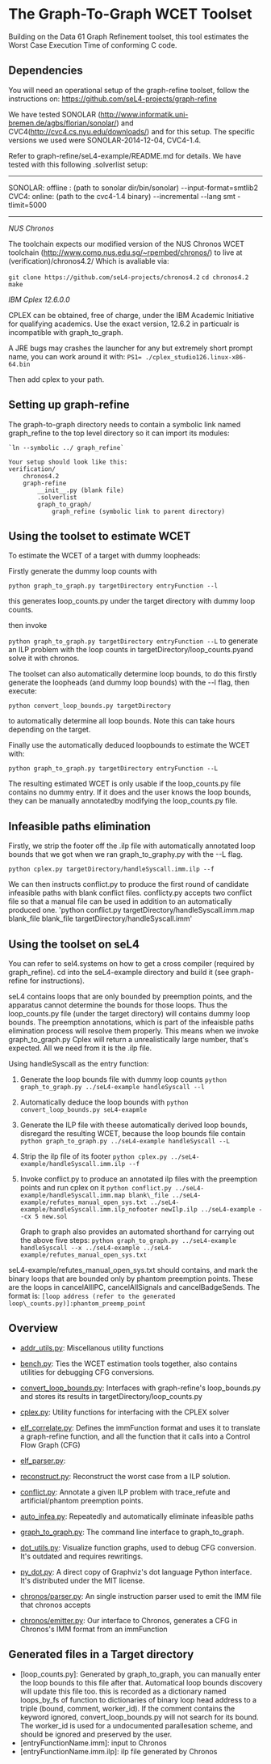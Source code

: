The Graph-To-Graph WCET Toolset
====================
Building on the Data 61 Graph Refinement toolset, this tool estimates the Worst Case Execution Time of conforming C code.

Dependencies
----------
You will need an operational setup of the graph-refine toolset, follow the instructions on: 
https://github.com/seL4-projects/graph-refine

We have tested SONOLAR
(http://www.informatik.uni-bremen.de/agbs/florian/sonolar/) and
CVC4(http://cvc4.cs.nyu.edu/downloads/) and for this setup. The specific
versions we used were SONOLAR-2014-12-04, CVC4-1.4.

Refer to graph-refine/seL4-example/README.md for details.
We have tested with this following .solverlist setup: 

---

SONOLAR: offline : (path to sonolar dir/bin/sonolar) --input-format=smtlib2
CVC4: online: (path to the cvc4-1.4 binary) --incremental --lang smt -tlimit=5000

---

*NUS Chronos*

The toolchain expects our modified version of the NUS Chronos WCET toolchain (http://www.comp.nus.edu.sg/~rpembed/chronos/) to live at (verification)/chronos4.2/
Which is avaliable via:

`git clone https://github.com/seL4-projects/chronos4.2`
`cd chronos4.2`
`make`

*IBM Cplex 12.6.0.0*

CPLEX can be obtained, free of charge, under the IBM Academic Initiative for qualifying academics.
Use the exact version, 12.6.2 in particualr is incompatible with graph\_to\_graph.

A JRE bugs may crashes the launcher for any but extremely short prompt name, you can work around it with:
`PS1= ./cplex_studio126.linux-x86-64.bin`

Then add cplex to your path.

Setting up graph-refine
---------
The graph-to-graph directory needs to contain a symbolic link named graph\_refine to the top level directory so it can import its modules:

    `ln --symbolic ../ graph_refine`

    Your setup should look like this:
    verification/
        chronos4.2
        graph-refine
            __init__.py (blank file)
            .solverlist
            graph_to_graph/
                graph_refine (symbolic link to parent directory)

Using the toolset to estimate WCET
--------
To estimate the WCET of a target with dummy loopheads:

Firstly generate the dummy loop counts with 

`python graph_to_graph.py targetDirectory entryFunction --l`

this generates loop\_counts.py under the target directory with dummy loop counts.

then invoke

`python graph_to_graph.py targetDirectory entryFunction --L`
to generate an ILP problem with the loop counts in targetDirectory/loop\_counts.pyand solve it with chronos.

The toolset can also automatically determine loop bounds, to do this firstly generate the loopheads (and dummy loop bounds) with the --l flag, then execute:

`python convert_loop_bounds.py targetDirectory`

to automatically determine all loop bounds. Note this can take hours depending on the target.

Finally use the automatically deduced loopbounds to estimate the WCET with: 

`python graph_to_graph.py targetDirectory entryFunction --L`

The resulting estimated WCET is only usable if the loop\_counts.py file contains no dummy entry. If it does and the user knows the loop bounds, they can be manually annotatedby modifying the loop\_counts.py file.

Infeasible paths elimination
--------

Firstly, we strip the footer off the .ilp file with automatically annotated loop bounds that we got when we ran graph\_to\_graphy.py with the --L flag.

`python cplex.py targetDirectory/handleSyscall.imm.ilp --f `

We can then instructs conflict.py to produce the first round of candidate infeasible paths with blank conflict files. conflicty.py accepts two conflict file so that a manual file can be used in addition to an automatically produced one. 
'python conflict.py targetDirectory/handleSyscall.imm.map blank\_file blank\_file targetDirectory/handleSyscall.imm'

Using the toolset on seL4
--------
You can refer to sel4.systems on how to get a cross compiler (required by graph\_refine).
cd into the seL4-example directory and build it (see graph-refine for instructions).

seL4 contains loops that are only bounded by preemption points, and the
apparatus cannot determine the bounds for those loops. Thus the loop\_counts.py
file (under the target directory) will contains dummy loop bounds. The
preemption annotations, which is part of the infeaisble paths elimination
process will resolve them properly. This means when we invoke
graph\_to\_graph.py Cplex will return a unrealistically large number, that's
expected. All we need from it is the .ilp file.

Using handleSyscall as the entry function: 

1. Generate the loop bounds file with dummy loop counts
    `python graph_to_graph.py ../seL4-example handleSyscall --l`
2. Automatically deduce the loop bounds with
    `python convert_loop_bounds.py seL4-exapmle `
3. Generate the ILP file with theese automatically derived loop bounds, disregard the resulting WCET, because the loop bounds file contain 
    `python graph_to_graph.py ../seL4-example handleSyscall --L`
4. Strip the ilp file of its footer 
    `python cplex.py ../seL4-example/handleSyscall.imm.ilp --f`
5. Invoke conflict.py to produce an annotated ilp files with the preemption points and run cplex on it
    `python conflict.py ../seL4-example/handleSyscall.imm.map blank\_file ../seL4-example/refutes_manual_open_sys.txt ../seL4-example/handleSyscall.imm.ilp_nofooter newIlp.ilp ../seL4-example --cx 5 new.sol`  

    Graph to graph also provides an automated shorthand for carrying out the above five steps: 
    `python graph_to_graph.py ../seL4-example handleSyscall --x ../seL4-example ../seL4-example/refutes_manual_open_sys.txt`

seL4-example/refutes\_manual\_open\_sys.txt should contains, and mark the binary loops that are bounded only by phantom preemption points. These are the loops in cancelAllIPC, cancelAllSignals and cancelBadgeSends. The format is: 
`[loop address (refer to the generated loop\_counts.py)]:phantom_preemp_point`

Overview
--------

 - [addr\_utils.py](addr\_utils.py): Miscellanous utility functions 
 - [bench.py](bench.py): Ties the WCET estimation tools together, also contains utilities for debugging CFG conversions.
 - [convert\_loop\_bounds.py](elf\_parser.py): Interfaces with graph-refine's loop\_bounds.py and stores its results in targetDirectory/loop\_counts.py
 - [cplex.py](cplex.py): Utility functions for interfacing with the CPLEX solver
 - [elf\_correlate.py](elf\_correlate.py): Defines the immFunction format and uses it to translate a graph-refine function, and all the function that it calls into a Control Flow Graph (CFG)
 
 - [elf\_parser.py](elf\_file.py): 
 - [reconstruct.py](reconstruct.py): Reconstruct the worst case from a ILP solution.
 - [conflict.py](conflict.py): Annotate a given ILP problem with trace\_refute and artificial/phantom preemption points.
 - [auto\_infea.py](auto\_infea.py): Repeatedly and automatically eliminate infeasible paths
 - [graph\_to\_graph.py](graph\_to\_graph.py): The command line interface to graph\_to\_graph.
 - [dot\_utils.py](dot\_utils.py): Visualize function graphs, used to debug CFG conversion. It's outdated and requires rewritings.
 - [py\_dot.py](py\_dot.py): A direct copy of Graphviz's dot language Python interface. It's distributed under the MIT license. 
 - [chronos/parser.py](chronos/parser.py): An single instruction parser used to emit the IMM file that chronos accepts
 - [chronos/emitter.py](chronos/emitter.py): Our interface to Chronos, generates a CFG in Chronos's IMM format from an immFunction


Generated files in a Target directory
--------
 - [loop\_counts.py]: Generated by graph\_to\_graph, you can manually enter the loop bounds to this file after that. Automatical loop bounds discovery will update this file too.
                      this is recorded as  a dictionary named loops_by_fs of function to dictionaries of binary loop head address to a triple (bound, comment, worker_id). 
                      If the comment contains the keyword ignored, convert_loop_bounds.py will not search for its bound. The worker_id is used for a undocumented parallesation scheme, and should be ignored and preserved by the user.
 - [entryFunctionName.imm]: input to Chronos
 - [entryFunctionName.imm.ilp]: ilp file generated by Chronos



